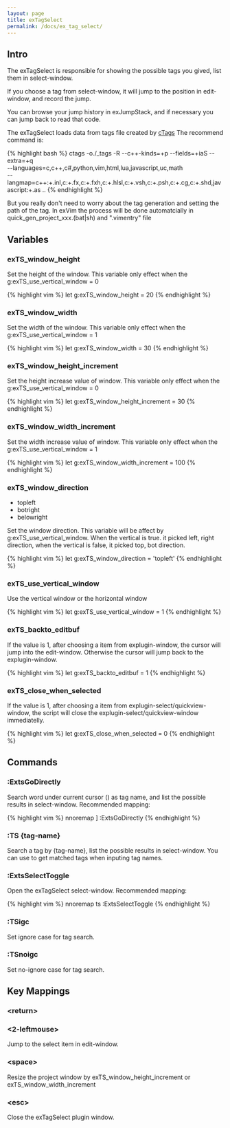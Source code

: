 ```yaml
---
layout: page
title: exTagSelect
permalink: /docs/ex_tag_select/
---
```


## Intro

The exTagSelect is responsible for showing the possible tags you gived, list them in select-window.

If you choose a tag from select-window, it will jump to the position in edit-window, and record the jump. 

You can browse your jump history in exJumpStack, and if necessary you can jump back to read that code.

The exTagSelect loads data from tags file created by [cTags](http://ctags.sourceforge.net) The recommend command is:

{% highlight bash %}
ctags -o./_tags -R --c++-kinds=+p --fields=+iaS --extra=+q \
    --languages=c,c++,c#,python,vim,html,lua,javascript,uc,math \
    --langmap=c++:+.inl,c:+.fx,c:+.fxh,c:+.hlsl,c:+.vsh,c:+.psh,c:+.cg,c:+.shd,javascript:+.as ..
{% endhighlight %}

But you really don't need to worry about the tag generation and setting the path of the tag. In exVim the process will be done automatcially in quick_gen_project_xxx.(bat\|sh) and ".vimentry" file

## Variables

### exTS_window_height

Set the height of the window. This variable only effect when the g:exTS_use_vertical_window = 0

{% highlight vim %}
let g:exTS_window_height = 20
{% endhighlight %}

### exTS_window_width

Set the width of the window. This variable only effect when the g:exTS_use_vertical_window = 1

{% highlight vim %}
let g:exTS_window_width = 30
{% endhighlight %}

### exTS_window_height_increment

Set the height increase value of window. This variable only effect when the g:exTS_use_vertical_window = 0

{% highlight vim %}
let g:exTS_window_height_increment = 30
{% endhighlight %}

### exTS_window_width_increment

Set the width increase value of window. This variable only effect when the g:exTS_use_vertical_window = 1

{% highlight vim %}
let g:exTS_window_width_increment = 100
{% endhighlight %}

### exTS_window_direction

* topleft
* botright
* belowright

Set the window direction. This variable will be affect by g:exTS_use_vertical_window.  When the vertical is true. it picked left, right direction, when the vertical is false, it picked top, bot direction.

{% highlight vim %}
let g:exTS_window_direction = 'topleft'
{% endhighlight %}

### exTS_use_vertical_window

Use the vertical window or the horizontal window

{% highlight vim %}
let g:exTS_use_vertical_window = 1
{% endhighlight %}

### exTS_backto_editbuf

If the value is 1, after choosing a item from explugin-window, the cursor will jump into the edit-window. Otherwise the cursor will jump back to the explugin-window. 

{% highlight vim %}
let g:exTS_backto_editbuf = 1
{% endhighlight %}

### exTS_close_when_selected

If the value is 1, after choosing a item from explugin-select/quickview-window, the script will close the explugin-select/quickview-window immediatelly.

{% highlight vim %}
let g:exTS_close_when_selected = 0
{% endhighlight %}

## Commands

### :ExtsGoDirectly

Search word under current cursor (<cword>) as tag name, and list the possible results in select-window. Recommended mapping:

{% highlight vim %}
nnoremap <unique> <silent> <Leader>] :ExtsGoDirectly<CR>
{% endhighlight %}

### :TS {tag-name}

Search a tag by {tag-name}, list the possible results in select-window. You can use <tab> to get matched tags when inputing tag names.

### :ExtsSelectToggle

Open the exTagSelect select-window. Recommended mapping:

{% highlight vim %}
nnoremap <unique> <silent> <Leader>ts :ExtsSelectToggle<CR>
{% endhighlight %}

### :TSigc

Set ignore case for tag search. 

### :TSnoigc

Set no-ignore case for tag search. 

## Key Mappings

### \<return\>

### \<2-leftmouse\>

Jump to the select item in edit-window.

### \<space\>

Resize the project window by exTS_window_height_increment or exTS_window_width_increment

### \<esc\>

Close the exTagSelect plugin window.
